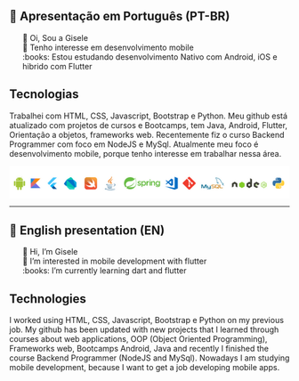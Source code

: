 ## :memo: Apresentação em Português (PT-BR)
<ul style="list-style-type:none">
  <li>👋 Oi, Sou a Gisele</li>
  <li>👀 Tenho interesse em desenvolvimento mobile</li>
  <li>:books: Estou estudando desenvolvimento Nativo com Android, iOS e hibrido com Flutter</li>
</ul>

## Tecnologias
Trabalhei com HTML, CSS, Javascript, Bootstrap e Python. Meu github está atualizado com projetos de cursos e Bootcamps, tem Java, Android, Flutter, Orientação a objetos, frameworks web. Recentemente fiz o curso Backend Programmer com foco em NodeJS e MySql. Atualmente meu foco é desenvolvimento mobile, porque tenho interesse em trabalhar nessa área.

<img style="display:block;margin:auto;" src="https://github.com/giseletoledo/giseletoledo/blob/main/logos_tecnologias.png" alt="logos de tecnologias, Android, Kotlin, Flutter,Dart, Swift, Java, Spring,VSCode,Git,MySql, Nodejs e Python"/>



-----------------------------------------------------------------------
## :memo: English presentation (EN)
<ul style="list-style-type:none">
  <li>👋 Hi, I’m Gisele</li>
  <li>👀 I’m interested in mobile development with flutter</li>
  <li>:books: I’m currently learning dart and flutter</li>
</ul>

## Technologies
I worked using HTML, CSS, Javascript, Bootstrap e Python on my previous job. My github has been updated with new projects that I learned through courses about web applications, OOP (Object Oriented Programming), Frameworks web, Bootcamps Android, Java and recently I finished the course Backend Programmer (NodeJS and MySql). Nowadays I am studying mobile development, because I want to get a job developing mobile apps.

<!---
giseletoledo/giseletoledo is a ✨ special ✨ repository because its `README.md` (this file) appears on your GitHub profile.
You can click the Preview link to take a look at your changes.
--->


